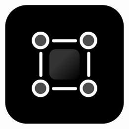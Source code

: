<svg width="384" height="384" viewBox="0 0 384 384" fill="none" xmlns="http://www.w3.org/2000/svg">
<rect width="384" height="384" rx="70" fill="black"/>
<circle cx="114.538" cy="114.538" r="23.5385" fill="white" fill-opacity="0.3" stroke="white" stroke-width="10"/>
<circle cx="269.461" cy="114.538" r="23.5385" fill="white" fill-opacity="0.3" stroke="white" stroke-width="10"/>
<circle cx="114.538" cy="269.462" r="23.5385" fill="white" fill-opacity="0.3" stroke="white" stroke-width="10"/>
<circle cx="269.462" cy="269.462" r="23.5385" fill="white" fill-opacity="0.3" stroke="white" stroke-width="10"/>
<line x1="115.461" y1="156.231" x2="115.461" y2="227.77" stroke="white" stroke-width="10" stroke-linecap="round"/>
<line x1="227.77" y1="270.385" x2="156.231" y2="270.385" stroke="white" stroke-width="10" stroke-linecap="round"/>
<line x1="227.77" y1="115.461" x2="156.231" y2="115.461" stroke="white" stroke-width="10" stroke-linecap="round"/>
<line x1="270.385" y1="156.231" x2="270.385" y2="227.77" stroke="white" stroke-width="10" stroke-linecap="round"/>
<rect x="143.077" y="143.077" width="97.8463" height="97.8463" rx="20" fill="url(#paint0_linear_472_3)"/>
<defs>
<linearGradient id="paint0_linear_472_3" x1="143.077" y1="143.077" x2="240.923" y2="240.923" gradientUnits="userSpaceOnUse">
<stop offset="0.385417" stop-color="white" stop-opacity="0.2"/>
<stop offset="1" stop-color="white" stop-opacity="0"/>
</linearGradient>
</defs>
</svg>
